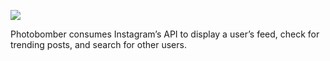 ![](http://g.recordit.co/IT8jaajG0S.gif)

Photobomber consumes Instagram’s API to display a user’s feed, check for trending posts, and search for other users.
